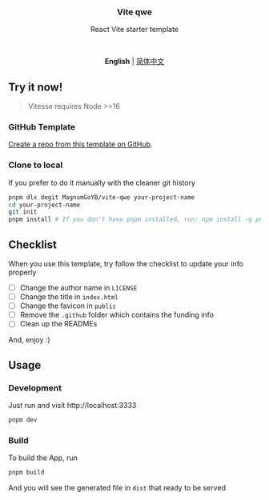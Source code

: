 <h3 align='center'>Vite qwe</h3>
<p align='center'>React Vite starter template</p>

<br>

<p align='center'>
<b>English</b> | <a href="https://github.com/antfu/vitessehttps://github.com/MagnumGoYB/vite-qwe/blob/main/README.zh-CN.md">简体中文</a>
</p>

## Try it now!

> Vitesse requires Node >=16

### GitHub Template

[Create a repo from this template on GitHub](https://github.com/MagnumGoYB/vite-qwe/generate).

### Clone to local

If you prefer to do it manually with the cleaner git history

```bash
pnpm dlx degit MagnumGoYB/vite-qwe your-project-name
cd your-project-name
git init
pnpm install # If you don't have pnpm installed, run: npm install -g pnpm
```

## Checklist

When you use this template, try follow the checklist to update your info properly

- [ ] Change the author name in `LICENSE`
- [ ] Change the title in `index.html`
- [ ] Change the favicon in `public`
- [ ] Remove the `.github` folder which contains the funding info
- [ ] Clean up the READMEs

And, enjoy :)

## Usage

### Development

Just run and visit http://localhost:3333

```bash
pnpm dev
```

### Build

To build the App, run

```bash
pnpm build
```

And you will see the generated file in `dist` that ready to be served
